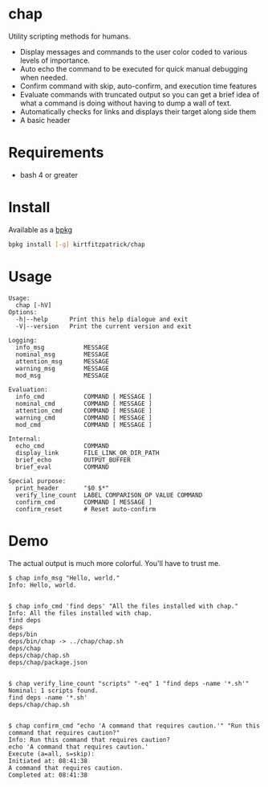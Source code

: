 # chap

Utility scripting methods for humans. 

- Display messages and commands to the user color coded to various levels of 
  importance.
- Auto echo the command to be executed for quick manual debugging when needed.
- Confirm command with skip, auto-confirm, and execution time features
- Evaluate commands with truncated output so you can get a brief idea of what 
  a command is doing without having to dump a wall of text.
- Automatically checks for links and displays their target along side them
- A basic header


# Requirements
- bash 4 or greater

# Install

Available as a [bpkg](http://www.bpkg.sh/)
```sh
bpkg install [-g] kirtfitzpatrick/chap
```

# Usage
```
Usage:
  chap [-hV]
Options:
  -h|--help      Print this help dialogue and exit
  -V|--version   Print the current version and exit

Logging:
  info_msg           MESSAGE
  nominal_msg        MESSAGE
  attention_msg      MESSAGE
  warning_msg        MESSAGE
  mod_msg            MESSAGE

Evaluation:
  info_cmd           COMMAND [ MESSAGE ]
  nominal_cmd        COMMAND [ MESSAGE ]
  attention_cmd      COMMAND [ MESSAGE ]
  warning_cmd        COMMAND [ MESSAGE ]
  mod_cmd            COMMAND [ MESSAGE ]

Internal:
  echo_cmd           COMMAND
  display_link       FILE_LINK_OR_DIR_PATH
  brief_echo         OUTPUT_BUFFER
  brief_eval         COMMAND

Special purpose:
  print_header       "$0 $*"
  verify_line_count  LABEL COMPARISON_OP VALUE COMMAND
  confirm_cmd        COMMAND [ MESSAGE ]
  confirm_reset      # Reset auto-confirm
```

# Demo

The actual output is much more colorful. You'll have to trust me.
```
$ chap info_msg "Hello, world."
Info: Hello, world. 


$ chap info_cmd 'find deps' "All the files installed with chap."
Info: All the files installed with chap. 
find deps
deps
deps/bin
deps/bin/chap -> ../chap/chap.sh
deps/chap
deps/chap/chap.sh
deps/chap/package.json


$ chap verify_line_count "scripts" "-eq" 1 "find deps -name '*.sh'"
Nominal: 1 scripts found. 
find deps -name '*.sh'
deps/chap/chap.sh


$ chap confirm_cmd "echo 'A command that requires caution.'" "Run this command that requires caution?"
Info: Run this command that requires caution? 
echo 'A command that requires caution.'
Execute (a=all, s=skip): 
Initiated at: 08:41:38
A command that requires caution.
Completed at: 08:41:38
```